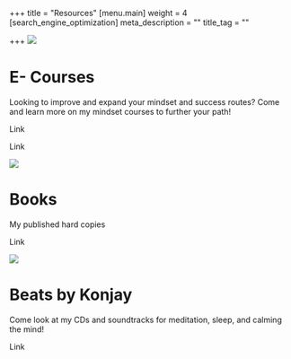 +++
title = "Resources"
[menu.main]
weight = 4
[search_engine_optimization]
meta_description = ""
title_tag = ""

+++
![](/uploads/bg.jpg)

# E- Courses

Looking to improve and expand your mindset and success routes? Come and learn more on my mindset courses to further your path!

Link




Link

![](/uploads/book.jpg)

# Books

My published hard copies

Link

![](/uploads/album-covers.png)

# Beats by Konjay

Come look at my CDs and soundtracks for meditation, sleep, and calming the mind!

Link